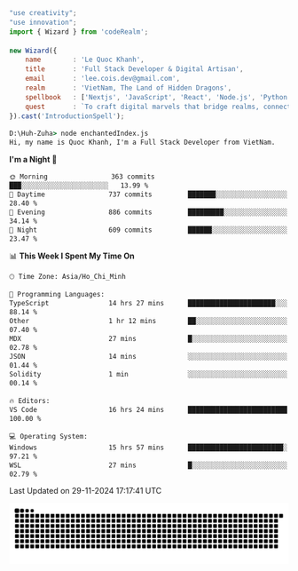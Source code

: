 <!--x axis divider-->

```js 
"use creativity";
"use innovation";
import { Wizard } from 'codeRealm';

new Wizard({
    name        : 'Le Quoc Khanh',
    title       : 'Full Stack Developer & Digital Artisan',
    email       : 'lee.cois.dev@gmail.com',
    realm       : 'VietNam, The Land of Hidden Dragons',
    spellbook   : ['Nextjs', 'JavaScript', 'React', 'Node.js', 'Python', 'Django', 'Cloud Services'],
    quest       : `To craft digital marvels that bridge realms, connect cultures, and bring imagination to life.`,
}).cast('IntroductionSpell');
```

```cmd
D:\Huh-Zuha> node enchantedIndex.js
Hi, my name is Quoc Khanh, I'm a Full Stack Developer from VietNam.
```
<!--START_SECTION:waka-->
**I'm a Night 🦉** 

```text
🌞 Morning                363 commits         ███░░░░░░░░░░░░░░░░░░░░░░   13.99 % 
🌆 Daytime                737 commits         ███████░░░░░░░░░░░░░░░░░░   28.40 % 
🌃 Evening                886 commits         █████████░░░░░░░░░░░░░░░░   34.14 % 
🌙 Night                  609 commits         ██████░░░░░░░░░░░░░░░░░░░   23.47 % 
```


📊 **This Week I Spent My Time On** 

```text
🕑︎ Time Zone: Asia/Ho_Chi_Minh

💬 Programming Languages: 
TypeScript               14 hrs 27 mins      ██████████████████████░░░   88.14 % 
Other                    1 hr 12 mins        ██░░░░░░░░░░░░░░░░░░░░░░░   07.40 % 
MDX                      27 mins             █░░░░░░░░░░░░░░░░░░░░░░░░   02.78 % 
JSON                     14 mins             ░░░░░░░░░░░░░░░░░░░░░░░░░   01.44 % 
Solidity                 1 min               ░░░░░░░░░░░░░░░░░░░░░░░░░   00.14 % 

🔥 Editors: 
VS Code                  16 hrs 24 mins      █████████████████████████   100.00 % 

💻 Operating System: 
Windows                  15 hrs 57 mins      ████████████████████████░   97.21 % 
WSL                      27 mins             █░░░░░░░░░░░░░░░░░░░░░░░░   02.79 % 
```


 Last Updated on 29-11-2024 17:17:41 UTC
<!--END_SECTION:waka-->
<picture>
  <source media="(prefers-color-scheme: dark)" srcset="https://raw.githubusercontent.com/leecois/leecois/output/github-contribution-grid-snake-dark.svg">
  <source media="(prefers-color-scheme: light)" srcset="https://raw.githubusercontent.com/leecois/leecois/output/github-contribution-grid-snake.svg">
  <img alt="github contribution grid snake animation" src="https://raw.githubusercontent.com/leecois/leecois/output/github-contribution-grid-snake.svg">
</picture>
